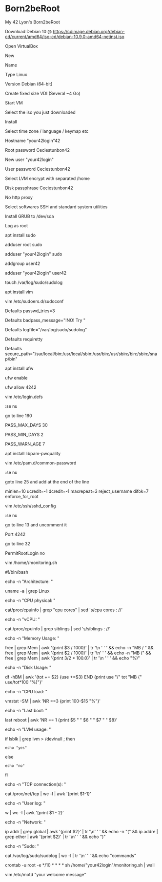 # Born2beRoot
My 42 Lyon's Born2beRoot

Download Debian 10 @ https://cdimage.debian.org/debian-cd/current/amd64/iso-cd/debian-10.9.0-amd64-netinst.iso

Open VirtualBox

New

Name

Type Linux

Version Debian (64-bit)

Create fixed size VDI (Several ~4 Go)

Start VM

Select the iso you just downloaded

Install

Select time zone / language / keymap etc

Hostname "your42login"42

Root password Ceciestunbon42

New user "your42login"

User password Ceciestunbon42

Select LVM encrypt with separated /home

Disk passphrase Ceciestunbon42

No http proxy

Select softwares SSH and standard system utilities

Install GRUB to /dev/sda

Log as root


apt install sudo
  
adduser root sudo
  
adduser "your42login" sudo
  
addgroup user42
  
adduser "your42login" user42
  
touch /var/log/sudo/sudolog

apt install vim

vim /etc/sudoers.d/sudoconf
  
  Defaults  passwd_tries=3
  
  Defaults  badpass_message="!NO! Try <Ceciestunbon42>"
  
  Defaults  logfile="/var/log/sudo/sudolog"
  
  Defaults  requiretty
  
  Defaults  secure_path="/sur/local/bin:/usr/local/sbin:/usr/bin:/usr/sbin:/bin:/sbin:/snap/bin"

apt install ufw

ufw enable

ufw allow 4242

vim /etc/login.defs
  
  :se nu
  
  go to line 160
  
  PASS_MAX_DAYS 30
  
  PASS_MIN_DAYS 2
  
  PASS_WARN_AGE 7

apt install libpam-pwquality

vim /etc/pam.d/common-password
  
  :se nu
  
  goto line 25 and add at the end of the line
  
  minlen=10 ucredit=-1 dcredit=-1 maxrepeat=3 reject_username difok=7 enforce_for_root

vim /etc/ssh/sshd_config
  
  :se nu
  
  go to line 13 and uncomment it
  
  Port 4242
  
  go to line 32
  
  PermitRootLogin no

vim /home/<your42login>/monitoring.sh
  
  #!/bin/bash
  
  echo -n "Architecture: "
  
  uname -a | grep Linux
  
  echo -n "CPU physical: "
  
  cat/proc/cpuinfo | grep "cpu cores" | sed 's/cpu cores : //'
  
  echo -n "vCPU: "
  
  cat /proc/cpuinfo | grep siblings | sed 's/siblings   : //'
  
  echo -n "Memory Usage: "
  
  free | grep Mem | awk '{print $3 / 1000}' | tr '\n ' ' ' && echo -n "MB / " && free | grep Mem | awk '{print $2 / 1000}' | tr '\n' ' ' && echo -n "MB (" && free | grep Mem | awk '{print $3/$2 * 100.0}' | tr '\n ' ' ' && echo "%)"
  
  echo -n "Disk Usage: "
  
  df -hBM | awk '{tot += $2} {use +=$3} END {print use "/" tot "MB {" use/tot*100 "%)"}'
  
  echo -n "CPU load: "
  
  vmstat -SM | awk 'NR ==3 {print 100-$15 "%"}'
  
  echo -n "Last boot: "
  
  last reboot | awk 'NR == 1 {print $5 " " $6 " " $7 " " $8}'
  
  echo -n "LVM usage: "
  
  if lsblk | grep lvm > /dev/null ; then
  
    echo "yes"
  
  else
    
    echo "no"
  
  fi
  
  echo -n "TCP connection(s): "
  
  cat /proc/net/tcp | wc -l | awk '{print $1-1}'
  
  echo -n "User log: "
  
  w | wc -l | awk '{print $1 - 2}'
  
  echo -n "Network: "
  
  ip addr | grep global | awk '{print $2}' | tr '\n' ' ' && echo -n "(" && ip addre | grep ether | awk '{print $2}' | tr '\n' ' ' && echo ")"
  
  echo -n "Sudo: "
  
  cat /var/log/sudo/sudolog | wc -l | tr '\n' ' ' && echo "commands"

crontab -u root -e
  */10 * * * * sh /home/"your42login"/monitoring.sh | wall

vim /etc/motd
  "your welcome message"
